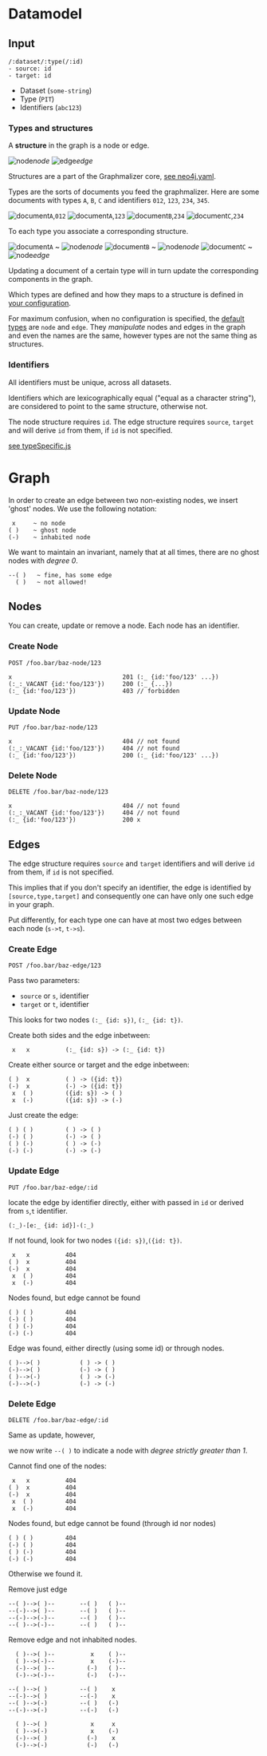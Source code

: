 
# Datamodel

## Input

	/:dataset/:type(/:id)
	- source: id
	- target: id

- Dataset (`some-string`)
- Type (`PIT`)
- Identifiers (`abc123`)

### Types and structures

A **structure** in the graph is a node or edge.

![node](https://cdn.rawgit.com/graphmalizer/prototype/bb05daee8af3dfb3b22552bb3958b5cdab4c9ff0/docs/node.svg)*node* 		![edge](https://cdn.rawgit.com/graphmalizer/prototype/bb05daee8af3dfb3b22552bb3958b5cdab4c9ff0/docs/edge.svg)*edge*

Structures are a part of the Graphmalizer core,
[see neo4j.yaml](../core/neo4j.yaml). 

Types are the sorts of documents you feed the graphmalizer.
Here are some documents with types `A`, `B`, `C` and
identifiers `012`, `123`, `234`, `345`.

![document](https://cdn.rawgit.com/graphmalizer/prototype/bb05daee8af3dfb3b22552bb3958b5cdab4c9ff0/docs/document.svg)`A`,`012` ![document](https://cdn.rawgit.com/graphmalizer/prototype/bb05daee8af3dfb3b22552bb3958b5cdab4c9ff0/docs/document.svg)`A`,`123` ![document](https://cdn.rawgit.com/graphmalizer/prototype/bb05daee8af3dfb3b22552bb3958b5cdab4c9ff0/docs/document.svg)`B`,`234` ![document](https://cdn.rawgit.com/graphmalizer/prototype/bb05daee8af3dfb3b22552bb3958b5cdab4c9ff0/docs/document.svg)`C`,`234`

To each type you associate a corresponding structure.

![document](https://cdn.rawgit.com/graphmalizer/prototype/bb05daee8af3dfb3b22552bb3958b5cdab4c9ff0/docs/document.svg)`A` ~ ![node](https://cdn.rawgit.com/graphmalizer/prototype/bb05daee8af3dfb3b22552bb3958b5cdab4c9ff0/docs/node.svg)*node*
![document](https://cdn.rawgit.com/graphmalizer/prototype/bb05daee8af3dfb3b22552bb3958b5cdab4c9ff0/docs/document.svg)`B` ~ ![node](https://cdn.rawgit.com/graphmalizer/prototype/bb05daee8af3dfb3b22552bb3958b5cdab4c9ff0/docs/node.svg)*node*
![document](https://cdn.rawgit.com/graphmalizer/prototype/bb05daee8af3dfb3b22552bb3958b5cdab4c9ff0/docs/document.svg)`C` ~ ![node](https://cdn.rawgit.com/graphmalizer/prototype/bb05daee8af3dfb3b22552bb3958b5cdab4c9ff0/docs/edge.svg)*edge*

Updating a document of a certain type will in turn update the corresponding
components in the graph.

Which types are defined and how they maps to a structure is defined in [your
configuration](../config.json).

For maximum confusion, when no configuration is specified,
the [default types](../core/config.js) are `node` and `edge`.
They *manipulate* nodes and edges in the graph and even
the names are the same, however
types are not the same thing as structures.

### Identifiers

All identifiers must be unique, across all datasets.

Identifiers which are lexicographically equal ("equal as a character string"),
are considered to point to the same structure, otherwise not.

The node structure requires `id`. The edge structure requires `source`,
`target` and will derive `id` from them, if `id` is not specified.

[see typeSpecific.js](../core/typeSpecific.js)

# Graph

In order to create an edge between two non-existing nodes, we insert 'ghost' nodes.
We use the following notation:

	 x     ~ no node
	( )    ~ ghost node
	(-)    ~ inhabited node

We want to maintain an invariant, namely that at all times, there are no ghost nodes with *degree 0*.

	--( )	~ fine, has some edge
	  ( )	~ not allowed!

## Nodes

You can create, update or remove a node. Each node has an identifier.

### Create Node

	POST /foo.bar/baz-node/123

	x								201 (:_ {id:'foo/123' ...})
	(:_:_VACANT {id:'foo/123'})		200 (:_ {...})
	(:_ {id:'foo/123'})				403 // forbidden

### Update Node

	PUT /foo.bar/baz-node/123

	x								404 // not found
	(:_:_VACANT {id:'foo/123'})		404 // not found
	(:_ {id:'foo/123'}) 			200 (:_ {id:'foo/123' ...})	

### Delete Node

	DELETE /foo.bar/baz-node/123

	x								404 // not found
	(:_:_VACANT {id:'foo/123'})		404 // not found
	(:_ {id:'foo/123'}) 			200 x


## Edges

The edge structure requires `source` and `target` identifiers
and will derive `id` from them, if `id` is not specified.

This implies that if you don't specify an identifier, the edge
is identified by `[source,type,target]` and consequently one
can have only one such edge in your graph.

Put differently, for each type one can have at most two edges
between each node (`s->t`, `t->s`).

### Create Edge

	POST /foo.bar/baz-edge/123

Pass two parameters:

- `source` or `s`, identifier
- `target` or `t`, identifier

This looks for two nodes `(:_ {id: s})`, `(:_ {id: t})`.

Create both sides and the edge inbetween:

	 x   x			(:_ {id: s}) -> (:_ {id: t})

Create either source or target and the edge inbetween:

	( )  x			( ) -> ({id: t})
	(-)  x			(-) -> ({id: t})
	 x  ( )			({id: s}) -> ( )
	 x  (-)			({id: s}) -> (-)

Just create the edge:

	( ) ( )			( ) -> ( )
	(-)	( )			(-) -> ( )
	( ) (-)			( ) -> (-)
	(-) (-)			(-) -> (-)

### Update Edge

	PUT /foo.bar/baz-edge/:id

locate the edge by identifier directly,
either with passed in `id` or derived from `s`,`t` identifier.

`(:_)-[e:_ {id: id}]-(:_)`

If not found, look for two nodes `({id: s})`,`({id: t})`.

	 x   x			404
	( )  x			404
	(-)  x			404
	 x  ( )			404
	 x  (-)			404

Nodes found, but edge cannot be found

	( ) ( )			404
	(-)	( )			404
	( ) (-)			404
	(-) (-)			404

Edge was found, either directly (using some id) or through nodes.

	( )-->( )			( ) -> ( )
	(-)-->( )			(-) -> ( )
	( )-->(-)			( ) -> (-)
	(-)-->(-)			(-) -> (-)

### Delete Edge

	DELETE /foo.bar/baz-edge/:id

Same as update, however,

we now write `--( )` to indicate a node with *degree strictly greater than 1*.

Cannot find one of the nodes:

	 x   x			404
	( )  x			404
	(-)  x			404
	 x  ( )			404
	 x  (-)			404

Nodes found, but edge cannot be found (through id nor nodes)

	( ) ( )			404
	(-)	( )			404
	( ) (-)			404
	(-) (-)			404

Otherwise we found it.

Remove just edge

	--( )-->( )--       --( )   ( )--
	--(-)-->( )--       --( )   ( )--
	--(-)-->(-)--       --( )   ( )--
	--( )-->(-)--       --( )   ( )--

Remove edge and not inhabited nodes.

	  ( )-->( )--          x    ( )--
	  ( )-->(-)--          x    (-)--
	  (-)-->( )--         (-)   ( )--
	  (-)-->(-)--         (-)   (-)--

	--( )-->( )         --( )    x
	--(-)-->( )         --(-)    x
	--( )-->(-)         --( )   (-)
	--(-)-->(-)         --(-)   (-)

	  ( )-->( )            x     x
	  ( )-->(-)            x    (-)
	  (-)-->( )           (-)    x
	  (-)-->(-)           (-)   (-)
